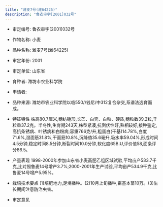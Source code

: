 ```yaml
---
title: "潍麦7号(潍64225)"
description: "鲁农审字[2001]032号"
---
```

* 审定编号:  鲁农审字[2001]032号

*  作物名称:  小麦

*  品种名称:  潍麦7号(潍64225)

*  审定年份:  2001

*  审定单位:  山东省

* 育种者:  潍坊市农业科学院

*  申请者:  

*  品种来源:  潍坊市农业科学院以临550//钱尼/中312复合杂交,系谱法选育而成。

*  特征特性
株高80.7厘米,穗纺锤形,长芒、白壳、白粒、硬质,穗粒数39.2粒,千粒重37.2克。半冬性,生育期243天,株型紧凑,抗倒伏性好,熟相较好,接种鉴定,高抗条锈病、叶锈病和白粉病;容重766克/升,粗蛋白(干基)14.78%,白度71.6%,湿面筋31.8%,干面筋10.8%,沉降值35.6毫升,吸水率59.04%,形成时间4.5分钟,稳定时间8.5分钟,断裂时间10.0分钟,软化度65B.U,评价值58,面条评分86.5。

*  产量表现
1998-2000年参加山东省小麦高肥乙组区域试验,平均亩产533.7千克,比对照鲁麦14号增产3.7%;2000-2001年生产试验,平均亩产534.9千克,比鲁麦14号增产5.95%。

*  栽培技术要点
(1)培肥地力,足墒播种。(2)10月上旬播种,亩基本苗10万。(3)生长期间注意防治虫害。

*  审定意见

